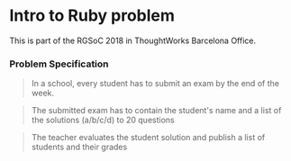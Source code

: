 # Intro to Ruby problem

This is part of the RGSoC 2018 in ThoughtWorks Barcelona Office.


### Problem Specification

> In a school, every student has to submit an exam by the end of the week.

> The submitted exam has to contain the student's name and a list of the solutions (a/b/c/d) to 20 questions

> The teacher evaluates the student solution and publish a list of students and their grades